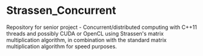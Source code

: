 Strassen_Concurrent
===================

Repository for senior project - Concurrent/distributed computing with C++11 threads and possibly CUDA or OpenCL using Strassen's matrix multiplication algorithm, in combination with the standard matrix multiplication algorithm for speed purposes.
